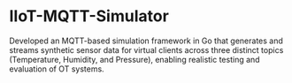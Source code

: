 # IIoT-MQTT-Simulator
Developed an MQTT-based simulation framework in Go that generates and streams synthetic sensor data for virtual clients across three distinct topics (Temperature, Humidity, and Pressure), enabling realistic testing and evaluation of OT systems.
